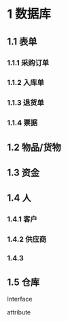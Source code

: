 # 1 数据库
## 1.1 表单
### 1.1.1 采购订单
### 1.1.2 入库单
### 1.1.3 退货单
### 1.1.4 票据

## 1.2 物品/货物

## 1.3 资金

## 1.4 人
### 1.4.1 客户
### 1.4.2 供应商
### 1.4.3 

## 1.5 仓库

Interface

attribute